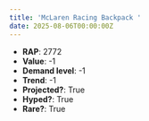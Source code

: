```yaml
---
title: 'McLaren Racing Backpack '
date: 2025-08-06T00:00:00Z
---
```

- **RAP**: 2772
- **Value**: -1
- **Demand level**: -1
- **Trend**: -1
- **Projected?**: True
- **Hyped?**: True
- **Rare?**: True
